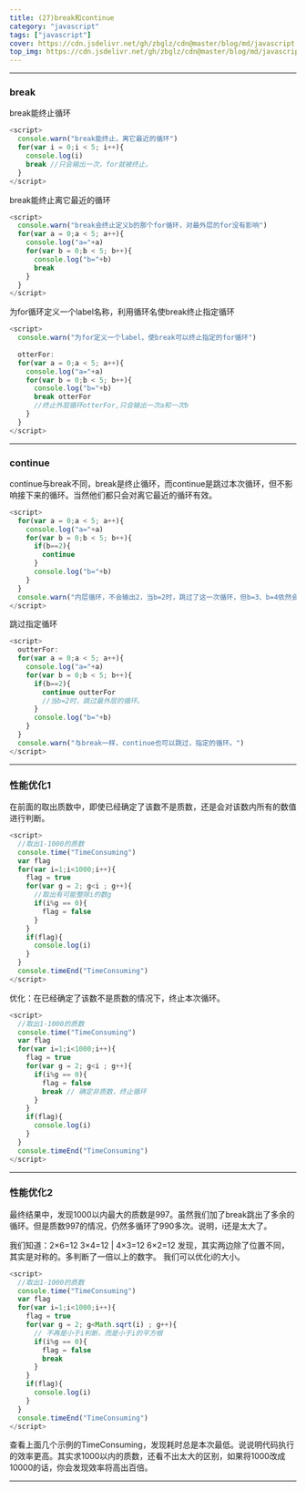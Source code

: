 ```yaml
---
title: (27)break和continue
category: "javascript"
tags: ["javascript"]
cover: https://cdn.jsdelivr.net/gh/zbglz/cdn@master/blog/md/javascript.svg
top_img: https://cdn.jsdelivr.net/gh/zbglz/cdn@master/blog/md/javascript.svg
---
```


***

### break

break能终止循环


```js js
<script>
  console.warn("break能终止，离它最近的循环")
  for(var i = 0;i < 5; i++){
    console.log(i)
    break //只会输出一次，for就被终止。
  }
</script>
```


break能终止离它最近的循环


```js js
<script>
  console.warn("break会终止定义b的那个for循环，对最外层的for没有影响")
  for(var a = 0;a < 5; a++){
    console.log("a="+a)
    for(var b = 0;b < 5; b++){
      console.log("b="+b)
      break
    }
  }
</script>
```


为for循环定义一个label名称，利用循环名使break终止指定循环


```js js
<script>
  console.warn("为for定义一个label，使break可以终止指定的for循环")
  
  otterFor:
  for(var a = 0;a < 5; a++){
    console.log("a="+a)
    for(var b = 0;b < 5; b++){
      console.log("b="+b)
      break otterFor
      //终止外层循环otterFor,只会输出一次a和一次b
    }
  }
</script>
```


***

### continue

continue与break不同，break是终止循环，而continue是跳过本次循环，但不影响接下来的循环。当然他们都只会对离它最近的循环有效。


```js js
<script>
  for(var a = 0;a < 5; a++){
    console.log("a="+a)
    for(var b = 0;b < 5; b++){
      if(b==2){
        continue
      }
      console.log("b="+b)
    }
  }
  console.warn("内层循环，不会输出2，当b=2时，跳过了这一次循环，但b=3、b=4依然会执行。")
</script>
```


跳过指定循环


```js js
<script>
  outterFor:
  for(var a = 0;a < 5; a++){
    console.log("a="+a)
    for(var b = 0;b < 5; b++){
      if(b==2){
        continue outterFor
        //当b=2时，跳过最外层的循环。
      }
      console.log("b="+b)
    }
  }
  console.warn("与break一样，continue也可以跳过，指定的循环。")
</script>
```


***

### 性能优化1

在前面的取出质数中，即使已经确定了该数不是质数，还是会对该数内所有的数值进行判断。


```js js
<script>
  //取出1-1000的质数
  console.time("TimeConsuming")
  var flag
  for(var i=1;i<1000;i++){
    flag = true
    for(var g = 2; g<i ; g++){ 
      //取出有可能整除i的数g
      if(i%g == 0){
        flag = false 
      }
    }
    if(flag){
      console.log(i)
    }
  }
  console.timeEnd("TimeConsuming")
</script>
```


优化：在已经确定了该数不是质数的情况下，终止本次循环。


```js js
<script>
  //取出1-1000的质数
  console.time("TimeConsuming")
  var flag
  for(var i=1;i<1000;i++){
    flag = true
    for(var g = 2; g<i ; g++){ 
      if(i%g == 0){
        flag = false 
        break // 确定非质数，终止循环
      }
    }
    if(flag){
      console.log(i)
    }
  }
  console.timeEnd("TimeConsuming")
</script>
```



***

### 性能优化2

最终结果中，发现1000以内最大的质数是997。虽然我们加了break跳出了多余的循环。但是质数997的情况，仍然多循环了990多次。说明，i还是太大了。

我们知道：2×6=12 3×4=12 | 4×3=12 6×2=12
发现，其实两边除了位置不同，其实是对称的。多判断了一倍以上的数字。
我们可以优化i的大小。


```js js
<script>
  //取出1-1000的质数
  console.time("TimeConsuming")
  var flag
  for(var i=1;i<1000;i++){
    flag = true
    for(var g = 2; g<Math.sqrt(i) ; g++){ 
      // 不再是小于i判断，而是小于i的平方根
      if(i%g == 0){
        flag = false 
        break
      }
    }
    if(flag){
      console.log(i)
    }
  }
  console.timeEnd("TimeConsuming")
</script>
```


查看上面几个示例的TimeConsuming，发现耗时总是本次最低。说说明代码执行的效率更高。其实求1000以内的质数，还看不出太大的区别，如果将1000改成10000的话，你会发现效率将高出百倍。


***